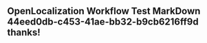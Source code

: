 <properties
ms.topic="hero-topic"
ms.test1="hero-topic"
ms.test2="test"/>

## OpenLocalization Workflow Test MarkDown 44eed0db-c453-41ae-bb32-b9cb6216ff9d thanks!
